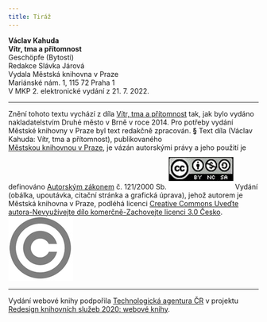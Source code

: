 ```yaml
---
title: Tiráž
---
```


**Václav Kahuda    
Vítr, tma a přítomnost**  
Geschöpfe (Bytosti)  
Redakce Slávka Járová  
Vydala Městská knihovna v Praze  
Mariánské nám. 1, 115 72 Praha 1  
V MKP 2. elektronické vydání z 21. 7. 2022.

***

Znění tohoto textu vychází z díla [Vítr, tma a přítomnost](https://search.mlp.cz/cz/titul/vitr-tma-pritomnost/4044450/) tak, jak bylo vydáno nakladatelstvím Druhé město v Brně v roce 2014. Pro potřeby vydání Městské knihovny v Praze byl text redakčně zpracován.
**§**
Text díla (Václav Kahuda: Vítr, tma a přítomnost), publikovaného [Městskou knihovnou v Praze](https://www.mlp.cz/cz/), je vázán autorskými právy a jeho použití je definováno [Autorským zákonem](https://www.mkcr.cz/predpisy-zakonu-709.html) č. 121/2000 Sb.
![image001.jpg](./resources/image001_fmt.jpeg)
Vydání (obálka, upoutávka, citační stránka a grafická úprava), jehož autorem je Městská knihovna v Praze, podléhá licenci [Creative Commons Uveďte autora-Nevyužívejte dílo komerčně-Zachovejte licenci 3.0 Česko](https://creativecommons.org/licenses/by-nc-sa/3.0/cz/).
![image002.jpg](./resources/image002_fmt.jpeg)

***

Vydání webové knihy podpořila [Technologická agentura ČR](https://www.tacr.cz/) v projektu [Redesign knihovních služeb 2020: webové knihy](https://starfos.tacr.cz/cs/project/TL04000391).
